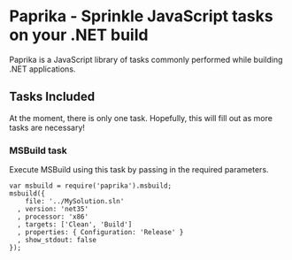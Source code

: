 # Paprika - Sprinkle JavaScript tasks on your .NET build

Paprika is a JavaScript library of tasks commonly performed while building .NET applications.

## Tasks Included

At the moment, there is only one task. Hopefully, this will fill out as more tasks are necessary!

### MSBuild task

Execute MSBuild using this task by passing in the required parameters.

    var msbuild = require('paprika').msbuild;
    msbuild({
        file: '../MySolution.sln'
      , version: 'net35'
      , processor: 'x86'
      , targets: ['Clean', 'Build']
      , properties: { Configuration: 'Release' }
      , show_stdout: false
    });
